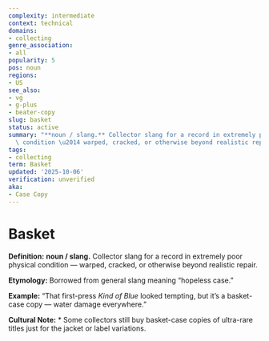 ```yaml
---
complexity: intermediate
context: technical
domains:
- collecting
genre_association:
- all
popularity: 5
pos: noun
regions:
- US
see_also:
- vg
- g-plus
- beater-copy
slug: basket
status: active
summary: "**noun / slang.** Collector slang for a record in extremely poor physical\
  \ condition \u2014 warped, cracked, or otherwise beyond realistic repair."
tags:
- collecting
term: Basket
updated: '2025-10-06'
verification: unverified
aka:
- Case Copy
---
```


# Basket

**Definition:** **noun / slang.** Collector slang for a record in extremely poor physical condition — warped, cracked, or otherwise beyond realistic repair.

**Etymology:** Borrowed from general slang meaning “hopeless case.”

**Example:** “That first-press *Kind of Blue* looked tempting, but it’s a basket-case copy — water damage everywhere.”

**Cultural Note:** * Some collectors still buy basket-case copies of ultra-rare titles just for the jacket or label variations.

